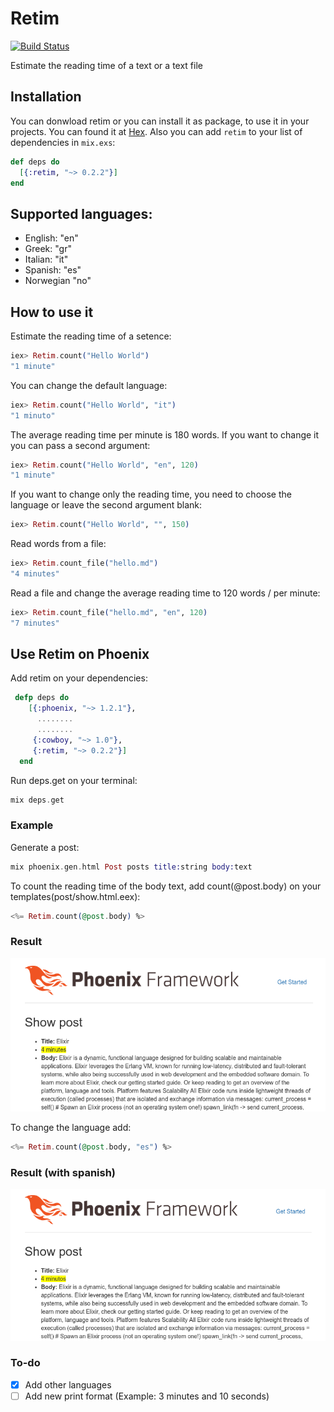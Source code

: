 # Retim

[![Build Status](https://travis-ci.org/nikkos/retim.svg?branch=master)](https://travis-ci.org/nikkos/retim)

Estimate the reading time of a text or a text file

## Installation

You can donwload retim or you can install it as package, to use it in your projects.
You can found it at [Hex](https://hex.pm/packages/retim).
Also you can add `retim` to your list of dependencies in `mix.exs`:

```elixir
def deps do
  [{:retim, "~> 0.2.2"}]
end
```
## Supported languages:
- English:  "en"
- Greek:    "gr"
- Italian:  "it"
- Spanish:  "es"
- Norwegian "no"

## How to use it

Estimate the reading time of a setence:
```elixir
iex> Retim.count("Hello World")
"1 minute"
```
You can change the default language:
```elixir
iex> Retim.count("Hello World", "it")
"1 minuto"
```

The average reading time per minute is 180 words. If you want to change it you can pass a second argument:
```elixir
iex> Retim.count("Hello World", "en", 120)
"1 minute"
```

If you want to change only the reading time, you need to choose the language or leave the second argument blank:
```elixir
iex> Retim.count("Hello World", "", 150)
```

Read words from a  file:
```elixir
iex> Retim.count_file("hello.md")
"4 minutes"
```

Read a file and change the average reading time to 120 words / per minute:
```elixir
iex> Retim.count_file("hello.md", "en", 120)
"7 minutes"
```

## Use Retim on Phoenix
Add retim on your dependencies:
```elixir
 defp deps do
    [{:phoenix, "~> 1.2.1"},
      ........
      ........
     {:cowboy, "~> 1.0"},
     {:retim, "~> 0.2.2"}]
  end
  ```
  Run deps.get on your terminal:
  ```elixir
  mix deps.get
  ```
  ### Example

  Generate a post:
  ```elixir
  mix phoenix.gen.html Post posts title:string body:text
  ```

  To count the reading time of the body text, add count(@post.body) on your templates(post/show.html.eex):
  ```elixir
  <%= Retim.count(@post.body) %>
  ```
  ### Result
  ![alt tag](https://github.com/nikkos/retim/blob/master/example1.png)

  To change the language add:
  ```elixir
  <%= Retim.count(@post.body, "es") %>
  ```
  ### Result (with spanish)
  ![alt tag](https://github.com/nikkos/retim/blob/master/example2.png)


### To-do
- [x] Add other languages
- [ ] Add new print format (Example: 3 minutes and 10 seconds)
